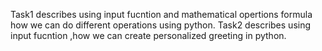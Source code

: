 Task1 describes using input fucntion and mathematical opertions formula how we can do different operations using python. 
Task2 describes using input fucntion ,how we can create personalized greeting in python.
